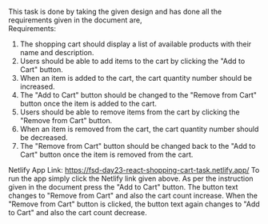 This task is done by taking the given design and has done all the requirements given in the document are,    
Requirements:
1. The shopping cart should display a list of available products with their name and description.
2. Users should be able to add items to the cart by clicking the "Add to Cart" button.
3. When an item is added to the cart, the cart quantity number should be increased.
4. The "Add to Cart" button should be changed to the "Remove from Cart" button once the item is added to the cart.
5. Users should be able to remove items from the cart by clicking the "Remove from Cart" button.
6. When an item is removed from the cart, the cart quantity number should be decreased.
7. The "Remove from Cart" button should be changed back to the "Add to Cart" button once the item is removed from the cart.

Netlify App Link: https://fsd-day23-react-shopping-cart-task.netlify.app/
To run the app simply click the Netlify link given above.
As per the instruction given in the document press the "Add to Cart" button.
The button text changes to "Remove from Cart" and also the cart count increase.
When the "Remove from Cart" button is clicked, the button text again changes to "Add to Cart" and also the cart count decrease.
